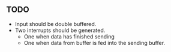 ## TODO
* Input should be double buffered.
* Two interrupts should be generated.
  - One when data has finished sending
  - One when data from buffer is fed into
  the sending buffer.
